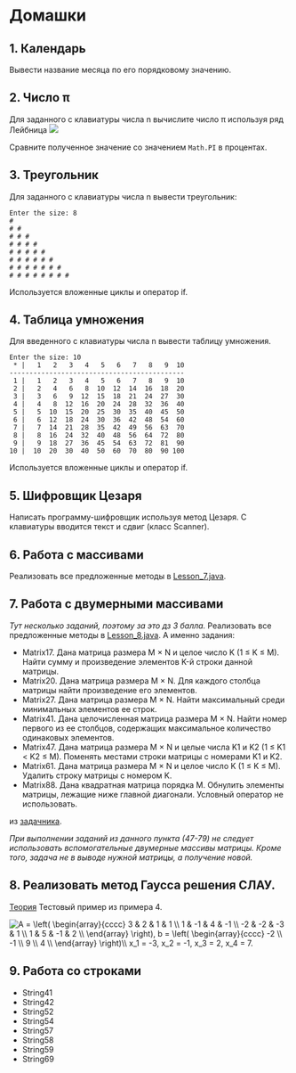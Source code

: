 # Домашки
## 1. Календарь
Вывести название месяца по его порядковому значению.
## 2. Число π
Для заданного с клавиатуры числа n вычислите число π используя ряд Лейбница
<img src="https://latex.codecogs.com/png.latex?1-\frac13+\frac15-\frac17+\dots=\sum_{i=0}^\infty\frac{\left(-1\right)^i}{2i+1}=\frac\pi4\text{.}" />

Сравните полученное значение со значением ```Math.PI``` в процентах.
## 3. Треугольник
Для заданного с клавиатуры числа n вывести треугольник:
```text
Enter the size: 8
#
# #
# # #
# # # #
# # # # # 
# # # # # #
# # # # # # #
# # # # # # # #
```
Используется вложенные циклы и оператор if.
## 4. Таблица умножения
Для введенного с клавиатуры числа n вывести таблицу умножения.
```text
Enter the size: 10
 * |   1   2   3   4   5   6   7   8   9  10
--------------------------------------------
 1 |   1   2   3   4   5   6   7   8   9  10
 2 |   2   4   6   8  10  12  14  16  18  20
 3 |   3   6   9  12  15  18  21  24  27  30
 4 |   4   8  12  16  20  24  28  32  36  40
 5 |   5  10  15  20  25  30  35  40  45  50
 6 |   6  12  18  24  30  36  42  48  54  60
 7 |   7  14  21  28  35  42  49  56  63  70
 8 |   8  16  24  32  40  48  56  64  72  80
 9 |   9  18  27  36  45  54  63  72  81  90
10 |  10  20  30  40  50  60  70  80  90 100
```
Используется вложенные циклы и оператор if.

## 5. Шифровщик Цезаря
Написать программу-шифровщик используя метод Цезаря.
С клавиатуры вводится текст и сдвиг (класс Scanner).

## 6. Работа с массивами
Реализовать все предложенные методы в [Lesson_7.java](../master/Lesson_7.java).

## 7. Работа с двумерными массивами
*Тут несколько заданий, поэтому за это дз 3 балла.*
Реализовать все предложенные методы в [Lesson_8.java](../master/Lesson_8.java).
А именно задания:
* Matrix17. Дана матрица размера M × N и целое число K (1 ≤ K ≤ M). Найти сумму и произведение элементов K-й строки данной матрицы.
* Matrix20. Дана матрица размера M × N. Для каждого столбца матрицы найти произведение его элементов.
* Matrix27. Дана матрица размера M × N. Найти максимальный среди минимальных элементов ее строк.
* Matrix41. Дана целочисленная матрица размера M × N. Найти номер первого из ее столбцов, содержащих максимальное количество одинаковых
элементов.
* Matrix47. Дана матрица размера M × N и целые числа K1 и K2 (1 ≤ K1 < K2 ≤ M). Поменять местами строки матрицы с номерами K1 и K2.
* Matrix61. Дана матрица размера M × N и целое число K (1 ≤ K ≤ M). Удалить строку матрицы с номером K.
* Matrix88. Дана квадратная матрица порядка M. Обнулить элементы матрицы, лежащие ниже главной диагонали. Условный оператор не использовать.

из [задачника](../master/Электронный%20задачник%20по%20программированию.pdf).

*При выполнении заданий из данного пункта (47-79) не следует использовать вспомогательные двумерные массивы матрицы. Кроме того, задача не в выводе нужной матрицы, а получение новой.*


## 8. Реализовать метод Гаусса решения СЛАУ.
[Теория](https://zaochnik.com/spravochnik/matematika/issledovanie-slau/metod-gaussa/)
Тестовый пример из примера 4.

<img alt="A = \left( \begin{array}{cccc} 3 &amp; 2 &amp; 1 &amp; 1 \\ 1 &amp; -1 &amp; 4 &amp; -1 \\ -2 &amp; -2 &amp; -3 &amp; 1 \\ 1 &amp; 5 &amp; -1 &amp; 2 \\ \end{array} \right), b = \left( \begin{array}{cccc} -2 \\ -1 \\ 9 \\ 4 \\ \end{array} \right)\\ x_1 = -3, x_2 = -1, x_3 = 2, x_4 = 7." src="https://latex.codecogs.com/gif.latex?A%20%3D%20%5Cleft%28%20%5Cbegin%7Barray%7D%7Bcccc%7D%203%20%26%202%20%26%201%20%26%201%20%5C%5C%201%20%26%20-1%20%26%204%20%26%20-1%20%5C%5C%20-2%20%26%20-2%20%26%20-3%20%26%201%20%5C%5C%201%20%26%205%20%26%20-1%20%26%202%20%5C%5C%20%5Cend%7Barray%7D%20%5Cright%29%2C%20b%20%3D%20%5Cleft%28%20%5Cbegin%7Barray%7D%7Bcccc%7D%20-2%20%5C%5C%20-1%20%5C%5C%209%20%5C%5C%204%20%5C%5C%20%5Cend%7Barray%7D%20%5Cright%29%5C%5C%20x_1%20%3D%20-3%2C%20x_2%20%3D%20-1%2C%20x_3%20%3D%202%2C%20x_4%20%3D%207.">

## 9. Работа со строками
 * String41
 * String42
 * String52
 * String54
 * String57
 * String58
 * String59
 * String69
